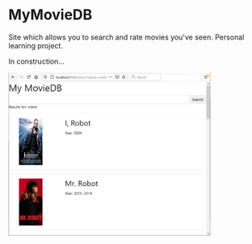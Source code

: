 # MyMovieDB

Site which allows you to search and rate movies you've seen. Personal learning project.

In construction...

<img src="image.png" width=400>
